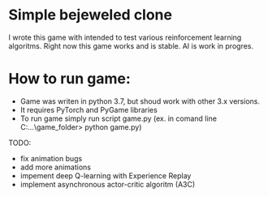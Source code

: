 # Simple bejeweled clone

I wrote this game with intended to test various reinforcement learning algoritms. Right now this game works and is stable. AI is work in progres.

# How to run game:
- Game was writen in python 3.7, but shoud work with other 3.x versions. 
- It requires PyTorch and PyGame libraries
- To run game simply run script game.py 
(ex. in comand line C:\...\game_folder> python game.py)

TODO:
- fix animation bugs
- add more animations
- impement deep Q-learning with Experience Replay
- implement asynchronous actor-critic algoritm (A3C)
